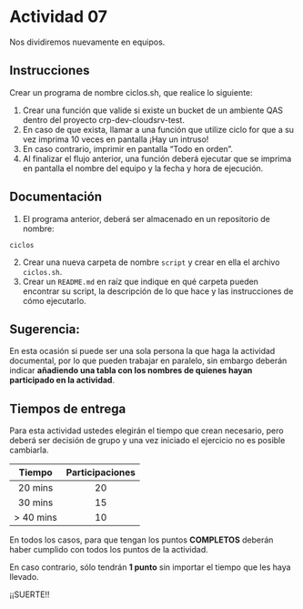# Actividad 07

Nos dividiremos nuevamente en equipos. 

## Instrucciones

Crear un programa de nombre ciclos.sh, que realice lo siguiente: 

1. Crear una función que valide si existe un bucket de un ambiente QAS dentro del proyecto crp-dev-cloudsrv-test. 
2. En caso de que exista, llamar a una función que utilize ciclo for que a su vez imprima 10 veces en pantalla ¡Hay un intruso! 
3. En caso contrario, imprimir en pantalla “Todo en orden”. 
4. Al finalizar el flujo anterior, una función deberá ejecutar que se imprima en pantalla el nombre del equipo y la fecha y hora de ejecución.

## Documentación

1. El programa anterior, deberá ser almacenado en un repositorio de nombre: 

`ciclos`

2. Crear una nueva carpeta de nombre `script` y crear en ella el archivo `ciclos.sh`. 
3. Crear un `README.md` en raíz que indique en qué carpeta pueden encontrar su script, la descripción de lo que hace y las instrucciones de cómo ejecutarlo. 

## Sugerencia: 

En esta ocasión si puede ser una sola persona la que haga la actividad documental, por lo que pueden trabajar en paralelo, sin embargo deberán indicar  **añadiendo una tabla con los nombres de quienes hayan participado en la actividad**. 

## Tiempos de entrega

Para esta actividad ustedes elegirán el tiempo que crean necesario, pero deberá ser decisión de grupo y una vez iniciado el ejercicio no es posible cambiarla. 

<div align="center">

| Tiempo    | Participaciones |
| :-------: | :-------------: |
| 20 mins   |  20             |
| 30 mins   | 15               | 
| > 40 mins | 10               | 

 </div align="center">

En todos los casos, para que tengan los puntos **COMPLETOS** deberán haber cumplido con todos los puntos de la actividad. 
 
En caso contrario, sólo tendrán **1 punto** sin importar el tiempo que les haya llevado. 
 
¡¡SUERTE!!